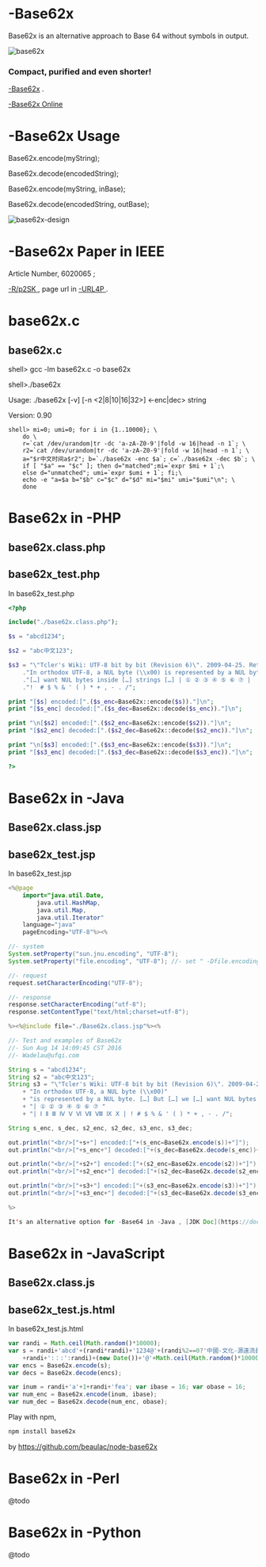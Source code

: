 # -Base62x
Base62x is an alternative approach to Base 64 without symbols in output.

![base62x](http://ufqi.com/blog/wp-content/uploads/2016/09/b62x-icon-201306.png)

### Compact, purified and even shorter!

[-Base62x](https://ufqi.com/naturedns/search?q=-base62x) . 

[-Base62x Online](https://ufqi.com/naturedns/search?q=-base62x)

# -Base62x Usage

Base62x.encode(myString);

Base62x.decode(encodedString);

Base62x.encode(myString, inBase);

Base62x.decode(encodedString, outBase);

![base62x-design](http://ufqi.com/dev/base62x/Base62x-design-201702.v2.JPG)

# -Base62x Paper in IEEE

Article Number, 6020065 ;

[ -R/p2SK ](http://ufqi.com/naturedns/search?q=-r/C2TZ) , page url in [ -URL4P ](http://ufqi.com/naturedns/search?q=-url4p) .

# base62x.c

## base62x.c

shell> gcc -lm base62x.c -o base62x

shell>./base62x

Usage: ./base62x [-v] [-n <2|8|10|16|32>] <-enc|dec> string

Version: 0.90
```shell
shell> mi=0; umi=0; for i in {1..10000}; \
	do \
	r=`cat /dev/urandom|tr -dc 'a-zA-Z0-9'|fold -w 16|head -n 1`; \
	r2=`cat /dev/urandom|tr -dc 'a-zA-Z0-9'|fold -w 16|head -n 1`; \
	a="$r中文时间a$r2"; b=`./base62x -enc $a`; c=`./base62x -dec $b`; \
	if [ "$a" == "$c" ]; then d="matched";mi=`expr $mi + 1`;\
	else d="unmatched"; umi=`expr $umi + 1`; fi;\
	echo -e "a=$a b="$b" c="$c" d="$d" mi="$mi" umi="$umi"\n"; \
	done
```

# Base62x in -PHP

## base62x.class.php

## base62x_test.php

In base62x_test.php
```php
<?php

include("./base62x.class.php");

$s = "abcd1234";

$s2 = "abc中文123";

$s3 = "\"Tcler's Wiki: UTF-8 bit by bit (Revision 6)\". 2009-04-25. Retrieved 2009-05-22."
	."In orthodox UTF-8, a NUL byte (\\x00) is represented by a NUL byte. […] But […] we "
	."[…] want NUL bytes inside […] strings […] | ① ② ③ ④ ⑤ ⑥ ⑦ |  Ⅰ Ⅱ Ⅲ Ⅳ Ⅴ Ⅵ Ⅶ Ⅷ Ⅸ Ⅹ | "
	."!  # $ % & ' ( ) * + , - . /";

print "[$s] encoded:[".($s_enc=Base62x::encode($s))."]\n";
print "[$s_enc] decoded:[".($s_dec=Base62x::decode($s_enc))."]\n";

print "\n[$s2] encoded:[".($s2_enc=Base62x::encode($s2))."]\n";
print "[$s2_enc] decoded:[".($s2_dec=Base62x::decode($s2_enc))."]\n";

print "\n[$s3] encoded:[".($s3_enc=Base62x::encode($s3))."]\n";
print "[$s3_enc] decoded:[".($s3_dec=Base62x::decode($s3_enc))."]\n";

?>
```

# Base62x in -Java

## Base62x.class.jsp

## base62x_test.jsp

In base62x_test.jsp

```java
<%@page 
	import="java.util.Date,
		java.util.HashMap,
		java.util.Map,
		java.util.Iterator"
	language="java" 
	pageEncoding="UTF-8"%><%

//- system
System.setProperty("sun.jnu.encoding", "UTF-8");
System.setProperty("file.encoding", "UTF-8"); //- set " -Dfile.encoding=utf8 " in jvm start script

//- request
request.setCharacterEncoding("UTF-8");

//- response
response.setCharacterEncoding("utf-8");
response.setContentType("text/html;charset=utf-8");

%><%@include file="./Base62x.class.jsp"%><%

//- Test and examples of Base62x
//- Sun Aug 14 14:09:45 CST 2016
//- Wadelau@ufqi.com

String s = "abcd1234";
String s2 = "abc中文123";
String s3 = "\"Tcler's Wiki: UTF-8 bit by bit (Revision 6)\". 2009-04-25. Retrieved 2009-05-22."
	+ "In orthodox UTF-8, a NUL byte (\\x00)"
	+ "is represented by a NUL byte. […] But […] we […] want NUL bytes inside […] strings […] "
	+ "| ① ② ③ ④ ⑤ ⑥ ⑦ "
	+ "| Ⅰ Ⅱ Ⅲ Ⅳ Ⅴ Ⅵ Ⅶ Ⅷ Ⅸ Ⅹ | ! # $ % & ' ( ) * + , - . /";

String s_enc, s_dec, s2_enc, s2_dec, s3_enc, s3_dec;

out.println("<br/>["+s+"] encoded:["+(s_enc=Base62x.encode(s))+"]");
out.println("<br/>["+s_enc+"] decoded:["+(s_dec=Base62x.decode(s_enc))+"]");

out.println("<br/>["+s2+"] encoded:["+(s2_enc=Base62x.encode(s2))+"]");
out.println("<br/>["+s2_enc+"] decoded:["+(s2_dec=Base62x.decode(s2_enc))+"]");

out.println("<br/>["+s3+"] encoded:["+(s3_enc=Base62x.encode(s3))+"]");
out.println("<br/>["+s3_enc+"] decoded:["+(s3_dec=Base62x.decode(s3_enc))+"]");

%>

It's an alternative option for -Base64 in -Java , [JDK Doc](https://docs.oracle.com/javase/10/docs/api/java/util/Base64.html).

```

# Base62x in -JavaScript

## Base62x.class.js

## base62x_test.js.html

In base62x_test.js.html

```javascript
var randi = Math.ceil(Math.random()*10000);
var s = randi+'abcd'+(randi*randi)+'1234@'+(randi%2==0?'中國-文化-源遠流長'
	+randi+':：:':randi)+(new Date())+'@'+Math.ceil(Math.random()*100000);
var encs = Base62x.encode(s);
var decs = Base62x.decode(encs);

var inum = randi+'a'+1+randi+'fea'; var ibase = 16; var obase = 16;
var num_enc = Base62x.encode(inum, ibase);
var num_dec = Base62x.decode(num_enc, obase);
```

Play with npm,  
```javascript
npm install base62x
```
by https://github.com/beaulac/node-base62x 


# Base62x in -Perl

@todo



# Base62x in -Python

@todo



